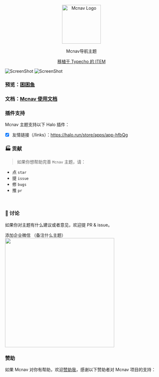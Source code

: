 <p align="center">
  <img alt="Mcnav Logo" src="https://api.minio.yyds.pink/halo-docs/2024/05/mcnav-logo.png" width="128">
</p>

<p align="center">Mcnav导航主题</p>
<p align="center"><a target="_blank" href="https://github.com/fordes123/ITEM">移植于 Typecho 的 ITEM</a></p>

![ScreenShot](https://api.minio.yyds.pink/halo-docs/2024/05/mcnav-1.png)
![ScreenShot](https://api.minio.yyds.pink/halo-docs/2024/05/mcnav.png)


### 预览：[困困鱼](https://demo.kunkunyu.com?preview-theme=theme-mcnav)

### 文档：[Mcnav 使用文档](https://docs.kunkunyu.com/docs/mcnav)



### 插件支持
Mcnav 主题支持以下 Halo 插件：

- [X] 友情链接（/links）：https://halo.run/store/apps/app-hfbQg

### 🏭 贡献

> 如果你想帮助完善 `Mcnav` 主题，请：

- 点 `star`
- 提 `issue`
- 修 `bugs`
- 推 `pr`

<br>

### 💬 讨论

如果你对主题有什么建议或者意见，欢迎提 PR & issue。

添加企业微信 （备注什么主题）
<img width="360" src="https://api.minio.yyds.pink/kunkunyu/files/2025/02/%E5%BE%AE%E4%BF%A1%E5%9B%BE%E7%89%87_20250212142105-pbceif.jpg" />


### 赞助
如果 Mcnav 对你有帮助，欢迎[赞助我](https://afdian.net/a/moony_la)，感谢以下赞助者对 Mcnav 项目的支持：
